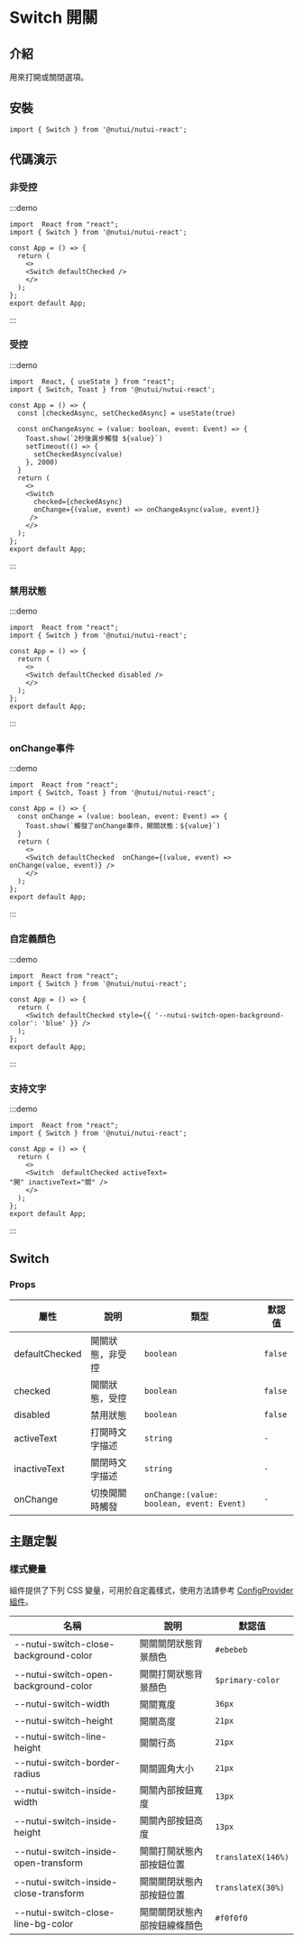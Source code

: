 # Switch 開關

## 介紹

用來打開或關閉選項。

## 安裝

```tsx
import { Switch } from '@nutui/nutui-react';
```

## 代碼演示

### 非受控

:::demo

```tsx
import  React from "react";
import { Switch } from '@nutui/nutui-react';

const App = () => {
  return ( 
    <>   
    <Switch defaultChecked />
    </>
  );
};  
export default App;

```

:::

### 受控

:::demo

```tsx
import  React, { useState } from "react";
import { Switch, Toast } from '@nutui/nutui-react';

const App = () => {
  const [checkedAsync, setCheckedAsync] = useState(true)
  
  const onChangeAsync = (value: boolean, event: Event) => {
    Toast.show(`2秒後異步觸發 ${value}`)
    setTimeout(() => {
      setCheckedAsync(value)
    }, 2000)
  }
  return ( 
    <>   
    <Switch
      checked={checkedAsync}
      onChange={(value, event) => onChangeAsync(value, event)}
     />
    </>
  );
};  
export default App;

```

:::

### 禁用狀態

:::demo

```tsx
import  React from "react";
import { Switch } from '@nutui/nutui-react';

const App = () => {
  return ( 
    <>   
    <Switch defaultChecked disabled />
    </>
  );
};  
export default App;

```

:::

### onChange事件

:::demo

```tsx
import  React from "react";
import { Switch, Toast } from '@nutui/nutui-react';

const App = () => {
  const onChange = (value: boolean, event: Event) => {
    Toast.show(`觸發了onChange事件，開關狀態：${value}`)
  }
  return ( 
    <>   
    <Switch defaultChecked  onChange={(value, event) => onChange(value, event)} />
    </>
  );
};  
export default App;

```

:::

### 自定義顏色

:::demo

```tsx
import  React from "react";
import { Switch } from '@nutui/nutui-react';

const App = () => {
  return ( 
    <Switch defaultChecked style={{ '--nutui-switch-open-background-color': 'blue' }} />
  );
};  
export default App;

```

:::

### 支持文字

:::demo

```tsx
import  React from "react";
import { Switch } from '@nutui/nutui-react';

const App = () => {
  return ( 
    <>   
    <Switch  defaultChecked activeText=
"開" inactiveText="關" />
    </>
  );
};  
export default App;

```

:::

## Switch

### Props

| 屬性 | 說明 | 類型 | 默認值 |
| --- | --- | --- | --- |
| defaultChecked | 開關狀態，非受控 | `boolean` | `false` |
| checked | 開關狀態，受控 | `boolean` | `false` |
| disabled | 禁用狀態 | `boolean` | `false` |
| activeText | 打開時文字描述 | `string` | `-` |
| inactiveText | 關閉時文字描述 | `string` | `-` |
| onChange | 切換開關時觸發 | `onChange:(value: boolean, event: Event)` | `-` |

## 主題定製

### 樣式變量

組件提供了下列 CSS 變量，可用於自定義樣式，使用方法請參考 [ConfigProvider 組件](#/zh-CN/component/configprovider)。

| 名稱 | 說明 | 默認值 |
| --- | --- | --- |
| \--nutui-switch-close-background-color | 開關關閉狀態背景顏色 | `#ebebeb` |
| \--nutui-switch-open-background-color | 開關打開狀態背景顏色 | `$primary-color` |
| \--nutui-switch-width | 開關寬度 | `36px` |
| \--nutui-switch-height | 開關高度 | `21px` |
| \--nutui-switch-line-height | 開關行高 | `21px` |
| \--nutui-switch-border-radius | 開關圓角大小 | `21px` |
| \--nutui-switch-inside-width | 開關內部按鈕寬度 | `13px` |
| \--nutui-switch-inside-height | 開關內部按鈕高度 | `13px` |
| \--nutui-switch-inside-open-transform | 開關打開狀態內部按鈕位置 | `translateX(146%)` |
| \--nutui-switch-inside-close-transform | 開關關閉狀態內部按鈕位置 | `translateX(30%)` |
| \--nutui-switch-close-line-bg-color | 開關關閉狀態內部按鈕線條顏色 | `#f0f0f0` |